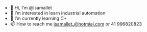 - 👋 Hi, I’m @isamallet
- 👀 I’m interested in learn industrial automation
- 🌱 I’m currently learning C+
- 📫 How to reach me isamallet_@hotmial.com or 41 996820823
